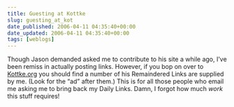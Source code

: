 ```yaml
---
title: Guesting at Kottke
slug: guesting_at_kot
date_published: 2006-04-11 04:35:40+00:00
date_updated: 2006-04-11 04:35:40+00:00
tags: [weblogs]
---
```

Though Jason demanded asked me to contribute to his site a while ago, I’ve been remiss in actually posting links. However, if you bop on over to [Kottke.org](http://www.kottke.org/) you should find a number of his Remaindered Links are supplied by me. (Look for the “ad” after them.) This is for all those people who email me asking me to bring back my Daily Links. Damn, I forgot how much *work* this stuff requires!
